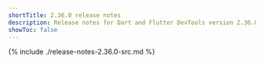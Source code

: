 ```yaml
---
shortTitle: 2.36.0 release notes
description: Release notes for Dart and Flutter DevTools version 2.36.0.
showToc: false
---
```


{% include ./release-notes-2.36.0-src.md %}

